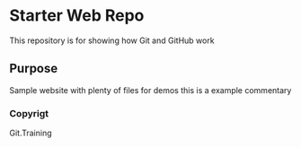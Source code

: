 # Starter Web Repo

This repository is for showing how Git and GitHub work

## Purpose

Sample website with plenty of files for demos
this is a example commentary

### Copyrigt

Git.Training